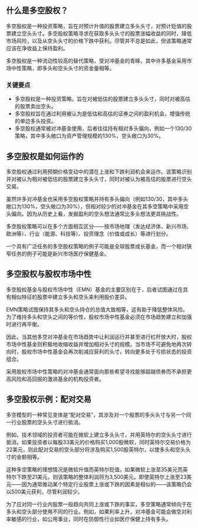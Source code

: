 ## 什么是多空股权？

多空股权是一种投资策略，旨在对预计升值的股票建立多头头寸，对预计贬值的股票建立空头头寸。多空股权策略寻求在获取多头头寸的股票涨幅收益的同时，降低市场风险，以及从空头头寸的价格下跌中获利。尽管并不总是如此，但该策略通常应该在净收益上保持盈利。

多空股权是一种流动性较高的替代策略，受对冲基金的青睐，其中许多基金采用市场中性策略，即多头和空头头寸的资金量相等。

### 关键要点

- 多空股权是一种投资策略，旨在对被低估的股票建立多头头寸，同时对被高估的股票卖出空头。
- 多空股权旨在通过利用被认为是低估和高估的证券之间的盈利机会，增强传统的单边多头投资。
- 多空股权通常被对冲基金使用，后者往往持有相对多头偏向，例如一个130/30策略，其中多头敞口为资产管理规模的130%，空头敞口为30%。

## 多空股权是如何运作的

多空股权通过利用预期价格变动中的潜在上涨和下跌利润机会来运作。该策略识别并对被认为相对被低估的股票建立多头头寸，同时对被认为被高估的股票进行空头交易。

虽然许多对冲基金也采用多空股权策略并持有多头偏向（例如130/30，其中多头敞口为130%，空头敞口为30%），但相对较少的对冲基金在其多空策略中采用空头偏向。因为从历史上看，发掘盈利的空头想法通常比多头想法更具挑战性。

多空股权策略可以在多个方面相互区分——按市场地理（发达经济体、新兴市场、欧洲等）、行业（能源、科技等）、投资理念（价值或成长）等进行划分。

一个具有广泛任务的多空股权策略的例子可能是全球股票成长基金，而一个相对狭窄任务的例子可能是新兴市场医疗保健基金。

## 多空股权与股权市场中性

多空股权基金与股权市场中性（EMN）基金的主要区别在于，后者试图通过在具有相似特征的股票中建立多头和空头来利用股价差异。

EMN策略试图保持其多头和空头持仓的总值大致相等，这有助于降低整体风险。为了维持多头和空头之间的等价性，股权市场中性基金必须在市场趋势建立和加强时进行再平衡。

因此，当其他多空对冲基金在市场趋势中让利润运行并甚至进行杠杆放大时，股权市场中性基金则积极地收缩收益并增加相对头寸的规模。当市场不可避免地再次转向时，股权市场中性基金会再次削减应获利的头寸，转向更多处于亏损状态的投资组合。

采用股权市场中性策略的对冲基金通常面向那些希望寻找能够超越债券而不承担更高风险和高回报的激进基金的机构投资者。

## 多空股权示例：配对交易

多空模型的一种常见变体是“配对交易”，其涉及对一个股票的多头头寸与另一个同一行业股票的空头头寸进行抵消。

例如，技术领域的投资者可能在微软上建立多头头寸，并用英特尔的空头头寸进行抵消。如果投资者以每股33美元的价格购买1,000股微软，同时英特尔交易价格为22美元，则此配对交易的空头部分将涉及购买1,500股英特尔，以使多头和空头头寸的金额相等。

这种多空策略的理想情况是微软升值而英特尔贬值。如果微软上涨至35美元而英特尔下跌至21美元，则该策略的整体利润将为3,500美元。即使英特尔上涨至23美元——因为通常推动某个特定行业股票上涨或下跌的因素是相似的——该策略仍会以500美元获利，尽管利润较少。

为了应对同一行业内股票一般趋向共同上涨或下跌的事实，多空策略通常倾向于在多头和空头部分使用不同的行业。例如，如果利率上升，对冲基金可能会做空对利率敏感的行业，如公用事业，同时在防御性行业如医疗保健上持有多头。

